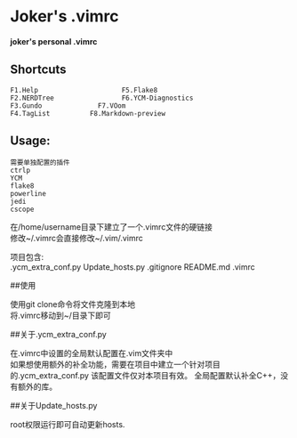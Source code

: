 # Joker's .vimrc

#### joker's personal .vimrc

## Shortcuts

    F1.Help                     F5.Flake8
    F2.NERDTree                 F6.YCM-Diagnostics
    F3.Gundo              F7.VOom
    F4.TagList          F8.Markdown-preview

## Usage:

    需要单独配置的插件
    ctrlp
    YCM
    flake8
    powerline
    jedi
    cscope

在/home/username目录下建立了一个.vimrc文件的硬链接<br>
修改~/.vimrc会直接修改~/.vim/.vimrc<br>

项目包含:<br>
.ycm_extra_conf.py
Update_hosts.py
.gitignore
README.md
.vimrc

##使用

使用git clone命令将文件克隆到本地<br>
将.vimrc移动到~/目录下即可<br>

##关于.ycm_extra_conf.py

在.vimrc中设置的全局默认配置在.vim文件夹中<br>
如果想使用额外的补全功能，需要在项目中建立一个针对项目的.ycm_extra_conf.py
该配置文件仅对本项目有效。
全局配置默认补全C++，没有额外的库。

##关于Update_hosts.py

root权限运行即可自动更新hosts.
